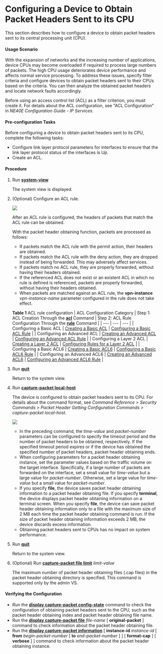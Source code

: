 Configuring a Device to Obtain Packet Headers Sent to its CPU
=============================================================

This section describes how to configure a device to obtain packet headers sent to its central processing unit (CPU).

#### Usage Scenario

With the expansion of networks and the increasing number of applications, device CPUs may become overloaded if required to process large numbers of packets. The high CPU usage deteriorates device performance and affects normal service processing. To address these issues, specify filter criteria and configure devices to obtain packet headers sent to their CPUs based on the criteria. You can then analyze the obtained packet headers and locate network faults accordingly.

Before using an access control list (ACL) as a filter criterion, you must create it. For details about the ACL configuration, see "ACL Configuration" in *NE40E Configuration Guide - IP Services*.


#### Pre-configuration Tasks

Before configuring a device to obtain packet headers sent to its CPU, complete the following tasks:

* Configure link layer protocol parameters for interfaces to ensure that the link layer protocol status of the interfaces is Up.
* Create an ACL.

#### Procedure

1. Run [**system-view**](cmdqueryname=system-view)
   
   
   
   The system view is displayed.
2. (Optional) Configure an ACL rule.
   
   ![](../../../../public_sys-resources/note_3.0-en-us.png) 
   
   After an ACL rule is configured, the headers of packets that match the ACL rule can be obtained.
   
   With the packet header obtaining function, packets are processed as follows:
   * If packets match the ACL rule with the permit action, their headers are obtained.
   * If packets match the ACL rule with the deny action, they are dropped instead of being forwarded. This may adversely affect services.
   * If packets match no ACL rule, they are properly forwarded, without having their headers obtained.
   * If the referenced ACL does not exist or an existent ACL in which no rule is defined is referenced, packets are properly forwarded, without having their headers obtained.
   * When packets are matched against an ACL rule, the **vpn-instance** *vpn-instance-name* parameter configured in the rule does not take effect.
   
   **Table 1** ACL rule configuration
   | ACL Configuration Category | Step 1: ACL Creation Through the [**acl**](cmdqueryname=acl) Command | Step 2: ACL Rule Configuration Through the [**rule**](cmdqueryname=rule) Command |
   | --- | --- | --- |
   | Configuring a Basic ACL | [Creating a Basic ACL](dc_vrp_acl4_cfg_0050.html) | [Configuring a Basic ACL Rule](dc_vrp_acl4_cfg_0051.html) |
   | Configuring an Advanced ACL | [Creating an Advanced ACL](dc_vrp_acl4_cfg_0056.html) | [Configuring an Advanced ACL Rule](dc_vrp_acl4_cfg_0057.html) |
   | Configuring a Layer 2 ACL | [Creating a Layer 2 ACL](dc_vrp_acl4_cfg_0079.html) | [Configuring Rules for a Layer 2 ACL](dc_vrp_acl4_cfg_0080.html) |
   | Configuring a Basic ACL6 | [Creating a Basic ACL6](dc_vrp_acl6_cfg_0050.html) | [Configuring a Basic ACL6 Rule](dc_vrp_acl6_cfg_0051.html) |
   | Configuring an Advanced ACL6 | [Creating an Advanced ACL6](dc_vrp_acl6_cfg_0056.html) | [Configuring an Advanced ACL6 Rule](dc_vrp_acl6_cfg_0057.html) |
3. Run [**quit**](cmdqueryname=quit)
   
   
   
   Return to the system view.
4. Run [**capture-packet local-host**](cmdqueryname=capture-packet+local-host)
   
   
   
   The device is configured to obtain packet headers sent to its CPU. For details about the command format, see *Command Reference > Security Commands > Packet Header Getting Configuration Commands > capture-packet local-host*.
   
   
   
   ![](../../../../public_sys-resources/note_3.0-en-us.png) 
   * In the preceding command, the *time-value* and *packet-number* parameters can be configured to specify the timeout period and the number of packet headers to be obtained, respectively. If the specified timeout period expires or if the device has obtained the specified number of packet headers, packet header obtaining ends.
   * When configuring parameters for a packet header obtaining instance, set the parameter values based on the traffic volume on the target interface. Specifically, if a large number of packets are forwarded on the interface, set a small value for *time-value* but a large value for *packet-number*. Otherwise, set a large value for *time-value* but a small value for *packet-number*.
   * If you specify **file**, the device saves packet header obtaining information to a packet header obtaining file. If you specify **terminal**, the device displays packet header obtaining information on a terminal screen. When you specify **file**, the device can save packet header obtaining information only to a file with the maximum size of 2 MB each time the packet header obtaining command is run. If the size of packet header obtaining information exceeds 2 MB, the device discards excess information.
   * Obtaining packet headers sent to CPUs has no impact on system performance.
5. Run [**quit**](cmdqueryname=quit)
   
   
   
   Return to the system view.
6. (Optional) Run [**capture-packet file limit**](cmdqueryname=capture-packet+file+limit) *limit-value*
   
   
   
   The maximum number of packet header obtaining files (.cap files) in the packet header obtaining directory is specified. This command is supported only by the admin VS.

#### Verifying the Configuration

* Run the [**display capture-packet config-state**](cmdqueryname=display+capture-packet+config-state) command to check the configuration of obtaining packet headers sent to the CPU, such as the packet header obtaining index and packet header obtaining file name.
* Run the [**display capture-packet file**](cmdqueryname=display+capture-packet+file) *file-name* [ **original-packet** ] command to check information about the packet header obtaining file.
* Run the [**display capture-packet information**](cmdqueryname=display+capture-packet+information) [ **instance-id** *instance-id* [ **from** *begin-packet-number* [ **to** *end-packet-number* ] ] [ **format-cap** ] [ **verbose** ] ] command to check information about the packet header obtaining instance.
